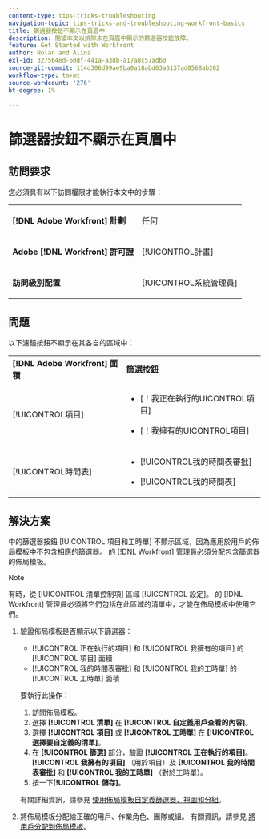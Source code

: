 ```yaml
---
content-type: tips-tricks-troubleshooting
navigation-topic: tips-tricks-and-troubleshooting-workfront-basics
title: 篩選器按鈕不顯示在頁眉中
description: 閱讀本文以排除未在頁眉中顯示的篩選器按鈕故障。
feature: Get Started with Workfront
author: Nolan and Alina
exl-id: 327564ed-60df-441a-a38b-a17a8c57adb0
source-git-commit: 114d306d99ae9ba0a18abd63a6137ad0568ab202
workflow-type: tm+mt
source-wordcount: '276'
ht-degree: 1%

---
```


# 篩選器按鈕不顯示在頁眉中

## 訪問要求

您必須具有以下訪問權限才能執行本文中的步驟：

<table style="table-layout:auto"> 
 <col> 
 <col> 
 <tbody> 
  <tr> 
   <td role="rowheader"><strong>[!DNL Adobe Workfront] 計劃</strong></td> 
   <td> <p>任何</p> </td> 
  </tr> 
  <tr> 
   <td role="rowheader"><strong>Adobe [!DNL Workfront] 許可證</strong></td> 
   <td> <p>[!UICONTROL計畫] </p> </td> 
  </tr> 
  <tr> 
   <td role="rowheader"><strong>訪問級別配置</strong></td> 
   <td> <p>[!UICONTROL系統管理員]</p> </td> 
  </tr> 
 </tbody> 
</table>

## 問題

以下濾鏡按鈕不顯示在其各自的區域中：

<table style="table-layout:auto"> 
 <col> 
 <col> 
 <tbody> 
  <tr> 
   <td><strong>[!DNL Adobe Workfront] 面積</strong></td> 
   <td><strong>篩選按鈕</strong></td> 
  </tr> 
  <tr> 
   <td> <p>[!UICONTROL項目] </p> </td> 
   <td> 
    <ul> 
     <li> <p>[！我正在執行的UICONTROL項目]</p> </li> 
     <li> <p>[！我擁有的UICONTROL項目]</p> </li> 
    </ul> </td> 
  </tr> 
  <tr> 
   <td><span>[!UICONTROL時間表]</span> </td> 
   <td> 
    <ul> 
     <li> <p><span>[!UICONTROL我的時間表審批]</span> </p> </li> 
     <li> <p><span>[!UICONTROL我的時間表]</span> </p> </li> 
    </ul> </td> 
  </tr> 
 </tbody> 
</table>

## 解決方案

中的篩選器按鈕 [!UICONTROL 項目和工時單] 不顯示區域，因為應用於用戶的佈局模板中不包含相應的篩選器。 的 [!DNL Workfront] 管理員必須分配包含篩選器的佈局模板。

>[!NOTE]
>
>有時，從 [!UICONTROL 清單控制項] 區域 [!UICONTROL 設定]。 的 [!DNL Workfront] 管理員必須將它們包括在此區域的清單中，才能在佈局模板中使用它們。

1. 驗證佈局模板是否顯示以下篩選器：

   * [!UICONTROL 正在執行的項目] 和 [!UICONTROL 我擁有的項目] 的 [!UICONTROL 項目] 面積
   * [!UICONTROL 我的時間表審批] 和 [!UICONTROL 我的工時單] 的 [!UICONTROL 工時單] 面積

   要執行此操作：

   1. 訪問佈局模板。
   1. 選擇 **[!UICONTROL 清單]** 在 **[!UICONTROL 自定義用戶查看的內容]**。
   1. 選擇 **[!UICONTROL 項目]** 或 **[!UICONTROL 工時單]** 在 **[!UICONTROL 選擇要自定義的清單]**。
   1. 在 **[!UICONTROL 篩選]** 部分，驗證 **[!UICONTROL 正在執行的項目]**。 **[!UICONTROL 我擁有的項目]** （用於項目）及 **[!UICONTROL 我的時間表審批]** 和 **[!UICONTROL 我的工時單]** （對於工時單）。
   1. 按一下&#x200B;**[!UICONTROL 儲存]**。

   有關詳細資訊，請參見 [使用佈局模板自定義篩選器、視圖和分組](../../administration-and-setup/customize-workfront/use-layout-templates/customize-fvg-list-controls-layout-template.md)。

1. 將佈局模板分配給正確的用戶、作業角色、團隊或組。 有關資訊，請參見 [將用戶分配到佈局模板](../../administration-and-setup/customize-workfront/use-layout-templates/assign-users-to-layout-template.md)。
